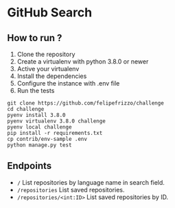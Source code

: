 # GitHub Search

## How to run ?

1. Clone the repository
2. Create a virtualenv with python 3.8.0 or newer
3. Active your virtualenv
4. Install the dependencies
5. Configure the instance with .env file
6. Run the tests

```shell
git clone https://github.com/felipefrizzo/challenge
cd challenge
pyenv install 3.8.0
pyenv virtualenv 3.8.0 challenge
pyenv local challenge
pip install -r requirements.txt
cp contrib/env-sample .env
python manage.py test
```

## Endpoints

* `/` List repositories by language name in search field.
* `/repositories` List saved repositories.
* `/repositories/<int:ID>` List saved repositories by ID.
